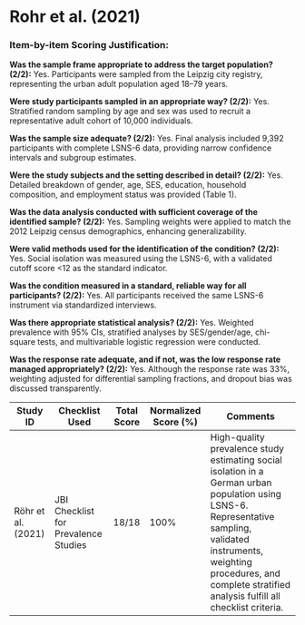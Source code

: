 # Rohr et al. (2021)

### Item-by-item Scoring Justification:

**Was the sample frame appropriate to address the target population? (2/2):** Yes. Participants were sampled from the Leipzig city registry, representing the urban adult population aged 18–79 years.

**Were study participants sampled in an appropriate way? (2/2):** Yes. Stratified random sampling by age and sex was used to recruit a representative adult cohort of 10,000 individuals.

**Was the sample size adequate? (2/2):** Yes. Final analysis included 9,392 participants with complete LSNS-6 data, providing narrow confidence intervals and subgroup estimates.

**Were the study subjects and the setting described in detail? (2/2):** Yes. Detailed breakdown of gender, age, SES, education, household composition, and employment status was provided (Table 1).

**Was the data analysis conducted with sufficient coverage of the identified sample? (2/2):** Yes. Sampling weights were applied to match the 2012 Leipzig census demographics, enhancing generalizability.

**Were valid methods used for the identification of the condition? (2/2):** Yes. Social isolation was measured using the LSNS-6, with a validated cutoff score <12 as the standard indicator.

**Was the condition measured in a standard, reliable way for all participants? (2/2):** Yes. All participants received the same LSNS-6 instrument via standardized interviews.

**Was there appropriate statistical analysis? (2/2):** Yes. Weighted prevalence with 95% CIs, stratified analyses by SES/gender/age, chi-square tests, and multivariable logistic regression were conducted.

**Was the response rate adequate, and if not, was the low response rate managed appropriately? (2/2):** Yes. Although the response rate was 33%, weighting adjusted for differential sampling fractions, and dropout bias was discussed transparently.

| Study ID | Checklist Used | Total Score | Normalized Score (%) | Comments |
| --- | --- | --- | --- | --- |
| Röhr et al. (2021) | JBI Checklist for Prevalence Studies | 18/18 | 100% | High-quality prevalence study estimating social isolation in a German urban population using LSNS-6. Representative sampling, validated instruments, weighting procedures, and complete stratified analysis fulfill all checklist criteria. |
